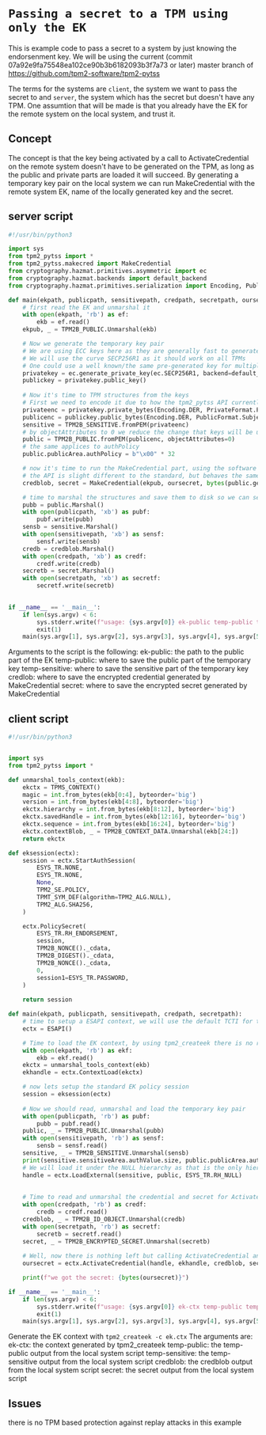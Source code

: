 # `Passing a secret to a TPM using only the EK`

This is example code to pass a secret to a system by just knowing the endorsenment key.
We will be using the current (commit 07a92e9fa75548ea102ce90b3b6182093b3f7a73 or later) master branch of https://github.com/tpm2-software/tpm2-pytss

The terms for the systems are `client`, the system we want to pass the secret to and `server`, the system which has the secret but doesn't have any TPM.
One assumtion that will be made is that you already have the EK for the remote system on the local system, and trust it.

## Concept
The concept is that the key being activated by a call to ActivateCredential on the remote system doesn't have to be generated on the TPM, as long as the public and private parts are loaded it will succeed.
By generating a temporary key pair on the local system we can run MakeCredential with the remote system EK, name of the locally generated key and the secret.

## server script
```python
#!/usr/bin/python3

import sys
from tpm2_pytss import *
from tpm2_pytss.makecred import MakeCredential
from cryptography.hazmat.primitives.asymmetric import ec
from cryptography.hazmat.backends import default_backend
from cryptography.hazmat.primitives.serialization import Encoding, PublicFormat, PrivateFormat, NoEncryption

def main(ekpath, publicpath, sensitivepath, credpath, secretpath, oursecret):
    # first read the EK and unmarshal it
    with open(ekpath, 'rb') as ef:
        ekb = ef.read()
    ekpub, _ = TPM2B_PUBLIC.Unmarshal(ekb)

    # Now we generate the temporary key pair
    # We are using ECC keys here as they are generally fast to generate, but RSA should work as well
    # We will use the curve SECP256R1 as it should work on all TPMs
	# One could use a well known/the same pre-generated key for multiple systems
    privatekey = ec.generate_private_key(ec.SECP256R1, backend=default_backend())
    publickey = privatekey.public_key()
    
    # Now it's time to TPM structures from the keys
    # First we need to encode it due to how the tpm2_pytss API currently works
    privateenc = privatekey.private_bytes(Encoding.DER, PrivateFormat.PKCS8, NoEncryption())
    publicenc = publickey.public_bytes(Encoding.DER, PublicFormat.SubjectPublicKeyInfo)
    sensitive = TPM2B_SENSITIVE.fromPEM(privateenc)
    # by objectAttributes to 0 we reduce the change that keys will be used for anything
    public = TPM2B_PUBLIC.fromPEM(publicenc, objectAttributes=0)
    # the same applices to authPolicy
    public.publicArea.authPolicy = b"\x00" * 32

    # now it's time to run the MakeCredential part, using the software implementation in tpm2_pytss
    # the API is slight different to the standard, but behaves the same
    credblob, secret = MakeCredential(ekpub, oursecret, bytes(public.getName()))

    # time to marshal the structures and save them to disk so we can send them the remote system
    pubb = public.Marshal()
    with open(publicpath, 'xb') as pubf:
        pubf.write(pubb)
    sensb = sensitive.Marshal()
    with open(sensitivepath, 'xb') as sensf:
        sensf.write(sensb)
    credb = credblob.Marshal()
    with open(credpath, 'xb') as credf:
        credf.write(credb)
    secretb = secret.Marshal()
    with open(secretpath, 'xb') as secretf:
        secretf.write(secretb)

    
if __name__ == '__main__':
    if len(sys.argv) < 6:
        sys.stderr.write(f"usage: {sys.argv[0]} ek-public temp-public temp-sensitive credblob secret\n")
        exit(1)
    main(sys.argv[1], sys.argv[2], sys.argv[3], sys.argv[4], sys.argv[5], b"example secret")
```

Arguments to the script is the following:
ek-public: the path to the public part of the EK
temp-public: where to save the public part of the temporary key
temp-sensitive: where to save the sensitive part of the temporary key
credlob: where to save the encrypted credential generated by MakeCredential
secret: where to save the encrypted secret generated by MakeCredential

## client script
```python
#!/usr/bin/python3


import sys
from tpm2_pytss import *

def unmarshal_tools_context(ekb):
    ekctx = TPMS_CONTEXT()
    magic = int.from_bytes(ekb[0:4], byteorder='big')
    version = int.from_bytes(ekb[4:8], byteorder='big')
    ekctx.hierarchy = int.from_bytes(ekb[8:12], byteorder='big')
    ekctx.savedHandle = int.from_bytes(ekb[12:16], byteorder='big')
    ekctx.sequence = int.from_bytes(ekb[16:24], byteorder='big')
    ekctx.contextBlob, _ = TPM2B_CONTEXT_DATA.Unmarshal(ekb[24:])
    return ekctx

def eksession(ectx):
    session = ectx.StartAuthSession(
        ESYS_TR.NONE,
        ESYS_TR.NONE,
        None,
        TPM2_SE.POLICY,
        TPMT_SYM_DEF(algorithm=TPM2_ALG.NULL),
        TPM2_ALG.SHA256,
    )

    ectx.PolicySecret(
        ESYS_TR.RH_ENDORSEMENT,
        session,
        TPM2B_NONCE()._cdata,
        TPM2B_DIGEST()._cdata,
        TPM2B_NONCE()._cdata,
        0,
        session1=ESYS_TR.PASSWORD,
    )
    
    return session

def main(ekpath, publicpath, sensitivepath, credpath, secretpath):
    # time to setup a ESAPI context, we will use the default TCTI for the system
    ectx = ESAPI()

    # Time to load the EK context, by using tpm2_createek there is no reason the implement the whole setup in this example code
    with open(ekpath, 'rb') as ekf:
        ekb = ekf.read()
    ekctx = unmarshal_tools_context(ekb)
    ekhandle = ectx.ContextLoad(ekctx)

    # now lets setup the standard EK policy session
    session = eksession(ectx)
    
    # Now we should read, unmarshal and load the temporary key pair
    with open(publicpath, 'rb') as pubf:
        pubb = pubf.read()
    public, _ = TPM2B_PUBLIC.Unmarshal(pubb)
    with open(sensitivepath, 'rb') as sensf:
        sensb = sensf.read()
    sensitive, _ = TPM2B_SENSITIVE.Unmarshal(sensb)
    print(sensitive.sensitiveArea.authValue.size, public.publicArea.authPolicy.size)
    # We will load it under the NULL hierarchy as that is the only hierarchy allowing both the public and private part to be loaded for external keys
    handle = ectx.LoadExternal(sensitive, public, ESYS_TR.RH_NULL)
    
    
    # Time to read and unmarshal the credential and secret for ActivateCredential
    with open(credpath, 'rb') as credf:
        credb = credf.read()
    credblob, _ = TPM2B_ID_OBJECT.Unmarshal(credb)
    with open(secretpath, 'rb') as secretf:
        secretb = secretf.read()
    secret, _ = TPM2B_ENCRYPTED_SECRET.Unmarshal(secretb)
    
    # Well, now there is nothing left but calling ActivateCredential and getting our secret on the remove system!
    oursecret = ectx.ActivateCredential(handle, ekhandle, credblob, secret, session2=session)

    print(f"we got the secret: {bytes(oursecret)}")

if __name__ == '__main__':
    if len(sys.argv) < 6:
        sys.stderr.write(f"usage: {sys.argv[0]} ek-ctx temp-public temp-sensitive credblob secret\n")
        exit(1)
    main(sys.argv[1], sys.argv[2], sys.argv[3], sys.argv[4], sys.argv[5])
```

Generate the EK context with `tpm2_createek -c ek.ctx`
The arguments are:
ek-ctx: the context generated by tpm2_createek
temp-public: the temp-public output from the local system script
temp-sensitive: the temp-sensitive output from the local system script
credblob: the credblob output from the local system script
secret: the secret output from the local system script

## Issues
there is no TPM based protection against replay attacks in this example
